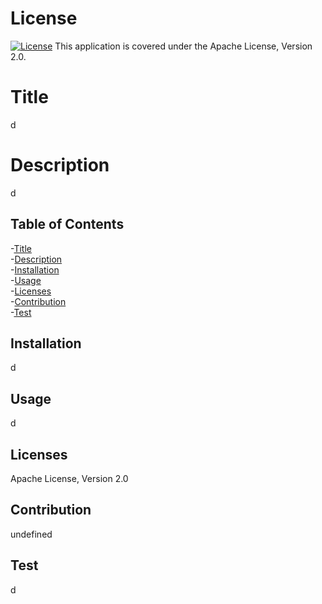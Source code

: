 # License 
  [![License](https://img.shields.io/badge/License-Apache%202.0-blue.svg)](https://opensource.org/licenses/Apache-2.0)   This application is covered under the Apache License, Version 2.0.

  # Title
  d
  # Description
  d
## Table of Contents 
  -[Title](#title)  
  -[Description](#description)  
  -[Installation](#installation)  
  -[Usage](#usage)  
  -[Licenses](#licenses)  
  -[Contribution](#contribution)  
  -[Test](#test)  

  ## Installation
  d
  ## Usage
  d

  ## Licenses
  Apache License, Version 2.0

  ## Contribution
  undefined 

  ## Test
d
